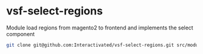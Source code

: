# vsf-select-regions
Module load regions from magento2 to frontend and implements the select component 

```bash
git clone git@github.com:Interactivated/vsf-select-regions.git src/modules/vsf-select-regions
```
